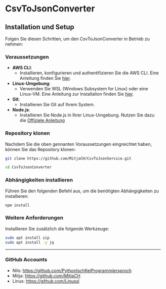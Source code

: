 # CsvToJsonConverter

## Installation und Setup

Folgen Sie diesen Schritten, um den CsvToJsonConverter in Betrieb zu nehmen:

### Voraussetzungen

- **AWS CLI**:
  - Installieren, konfigurieren und authentifizieren Sie die AWS CLI. Eine Anleitung finden Sie [hier](docs/aws-cli-setup.md).
- **Linux-Umgebung**:
  - Verwenden Sie WSL (Windows Subsystem for Linux) oder eine Linux-VM. Eine Anleitung zur Installation finden Sie [hier](docs/linux-environment-setup.md).
- **Git**:
  - Installieren Sie Git auf Ihrem System.
- **Node.js**:
  - Installieren Sie Node.js in Ihrer Linux-Umgebung. Nutzen Sie dazu die [Offiziele Anleitung](https://nodejs.org/en/download/package-manager)

### Repository klonen

Nachdem Sie die oben gennanten Voraussetzungen eingreichtet haben, können Sie das Repository klonen:

```bash
git clone https://github.com/MitjaCH/CsvToJsonService.git

cd CsvToJsonConverter
```

### Abhängigkeiten installieren

Führen Sie den folgenden Befehl aus, um die benötigten Abhängigkeiten zu installieren:

```bash
npm install
```

### Weitere Anforderungen

Installieren Sie zusätzlich die folgende Werkzeuge:

```bash
sudo apt install zip
sudo apt install -y jq
```
---

### GitHub Accounts
- Nils: https://github.com/PythonIschKeiProgrammiersproch
- Mitja: https://github.com/MitjaCH
- Linus: https://github.com/Linussl
